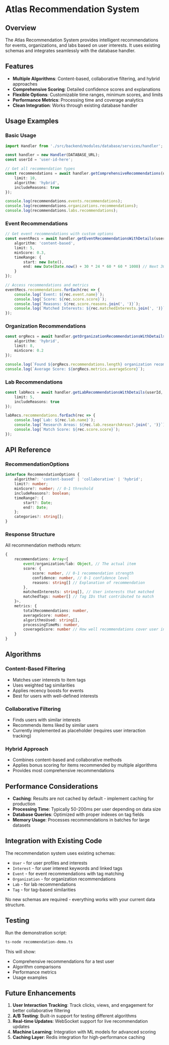 # Atlas Recommendation System

## Overview

The Atlas Recommendation System provides intelligent recommendations for events, organizations, and labs based on user interests. It uses existing schemas and integrates seamlessly with the database handler.

## Features

- **Multiple Algorithms**: Content-based, collaborative filtering, and hybrid approaches
- **Comprehensive Scoring**: Detailed confidence scores and explanations
- **Flexible Options**: Customizable time ranges, minimum scores, and limits
- **Performance Metrics**: Processing time and coverage analytics
- **Clean Integration**: Works through existing database handler

## Usage Examples

### Basic Usage

```typescript
import Handler from './src/backend/modules/database/services/handler';

const handler = new Handler(DATABASE_URL);
const userId = 'user-id-here';

// Get all recommendation types
const recommendations = await handler.getComprehensiveRecommendations(userId, {
    limit: 10,
    algorithm: 'hybrid',
    includeReasons: true
});

console.log(recommendations.events.recommendations);
console.log(recommendations.organizations.recommendations);
console.log(recommendations.labs.recommendations);
```

### Event Recommendations

```typescript
// Get event recommendations with custom options
const eventRecs = await handler.getEventRecommendationsWithDetails(userId, {
    algorithm: 'content-based',
    limit: 5,
    minScore: 0.3,
    timeRange: {
        start: new Date(),
        end: new Date(Date.now() + 30 * 24 * 60 * 60 * 1000) // Next 30 days
    }
});

// Access recommendations and metrics
eventRecs.recommendations.forEach(rec => {
    console.log(`Event: ${rec.event.name}`);
    console.log(`Score: ${rec.score.score}`);
    console.log(`Reasons: ${rec.score.reasons.join(', ')}`);
    console.log(`Matched Interests: ${rec.matchedInterests.join(', ')}`);
});
```

### Organization Recommendations

```typescript
const orgRecs = await handler.getOrganizationRecommendationsWithDetails(userId, {
    algorithm: 'hybrid',
    limit: 8,
    minScore: 0.2
});

console.log(`Found ${orgRecs.recommendations.length} organization recommendations`);
console.log(`Average Score: ${orgRecs.metrics.averageScore}`);
```

### Lab Recommendations

```typescript
const labRecs = await handler.getLabRecommendationsWithDetails(userId, {
    limit: 5,
    includeReasons: true
});

labRecs.recommendations.forEach(rec => {
    console.log(`Lab: ${rec.lab.name}`);
    console.log(`Research Areas: ${rec.lab.researchAreas?.join(', ')}`);
    console.log(`Match Score: ${rec.score.score}`);
});
```

## API Reference

### RecommendationOptions

```typescript
interface RecommendationOptions {
    algorithm?: 'content-based' | 'collaborative' | 'hybrid';
    limit?: number;
    minScore?: number; // 0-1 threshold
    includeReasons?: boolean;
    timeRange?: {
        start?: Date;
        end?: Date;
    };
    categories?: string[];
}
```

### Response Structure

All recommendation methods return:

```typescript
{
    recommendations: Array<{
        event/organization/lab: Object, // The actual item
        score: {
            score: number, // 0-1 recommendation strength
            confidence: number, // 0-1 confidence level
            reasons: string[] // Explanation of recommendation
        },
        matchedInterests: string[], // User interests that matched
        matchedTags: number[] // Tag IDs that contributed to match
    }>,
    metrics: {
        totalRecommendations: number,
        averageScore: number,
        algorithmsUsed: string[],
        processingTimeMs: number,
        coverageScore: number // How well recommendations cover user interests
    }
}
```

## Algorithms

### Content-Based Filtering
- Matches user interests to item tags
- Uses weighted tag similarities
- Applies recency boosts for events
- Best for users with well-defined interests

### Collaborative Filtering
- Finds users with similar interests
- Recommends items liked by similar users
- Currently implemented as placeholder (requires user interaction tracking)

### Hybrid Approach
- Combines content-based and collaborative methods
- Applies bonus scoring for items recommended by multiple algorithms
- Provides most comprehensive recommendations

## Performance Considerations

- **Caching**: Results are not cached by default - implement caching for production
- **Processing Time**: Typically 50-200ms per user depending on data size
- **Database Queries**: Optimized with proper indexes on tag fields
- **Memory Usage**: Processes recommendations in batches for large datasets

## Integration with Existing Code

The recommendation system uses existing schemas:
- `User` - for user profiles and interests
- `Interest` - for user interest keywords and linked tags
- `Event` - for event recommendations with tag matching
- `Organization` - for organization recommendations
- `Lab` - for lab recommendations
- `Tag` - for tag-based similarities

No new schemas are required - everything works with your current data structure.

## Testing

Run the demonstration script:

```bash
ts-node recommendation-demo.ts
```

This will show:
- Comprehensive recommendations for a test user
- Algorithm comparisons
- Performance metrics
- Usage examples

## Future Enhancements

1. **User Interaction Tracking**: Track clicks, views, and engagement for better collaborative filtering
2. **A/B Testing**: Built-in support for testing different algorithms
3. **Real-time Updates**: WebSocket support for live recommendation updates
4. **Machine Learning**: Integration with ML models for advanced scoring
5. **Caching Layer**: Redis integration for high-performance caching